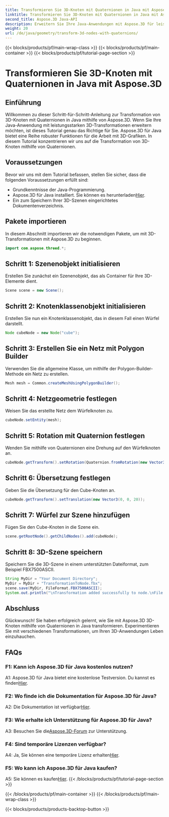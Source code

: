 ```yaml
---
title: Transformieren Sie 3D-Knoten mit Quaternionen in Java mit Aspose.3D
linktitle: Transformieren Sie 3D-Knoten mit Quaternionen in Java mit Aspose.3D
second_title: Aspose.3D Java-API
description: Erweitern Sie Ihre Java-Anwendungen mit Aspose.3D für leistungsstarke 3D-Transformationen. Erfahren Sie in dieser Schritt-für-Schritt-Anleitung, wie Sie Knoten mithilfe von Quaternionen transformieren.
weight: 20
url: /de/java/geometry/transform-3d-nodes-with-quaternions/
---
```


{{< blocks/products/pf/main-wrap-class >}}
{{< blocks/products/pf/main-container >}}
{{< blocks/products/pf/tutorial-page-section >}}

# Transformieren Sie 3D-Knoten mit Quaternionen in Java mit Aspose.3D

## Einführung

Willkommen zu dieser Schritt-für-Schritt-Anleitung zur Transformation von 3D-Knoten mit Quaternionen in Java mithilfe von Aspose.3D. Wenn Sie Ihre Java-Anwendung mit leistungsstarken 3D-Transformationen erweitern möchten, ist dieses Tutorial genau das Richtige für Sie. Aspose.3D für Java bietet eine Reihe robuster Funktionen für die Arbeit mit 3D-Grafiken. In diesem Tutorial konzentrieren wir uns auf die Transformation von 3D-Knoten mithilfe von Quaternionen.

## Voraussetzungen

Bevor wir uns mit dem Tutorial befassen, stellen Sie sicher, dass die folgenden Voraussetzungen erfüllt sind:

- Grundkenntnisse der Java-Programmierung.
- Aspose.3D für Java installiert. Sie können es herunterladen[Hier](https://releases.aspose.com/3d/java/).
- Ein zum Speichern Ihrer 3D-Szenen eingerichtetes Dokumentenverzeichnis.

## Pakete importieren

In diesem Abschnitt importieren wir die notwendigen Pakete, um mit 3D-Transformationen mit Aspose.3D zu beginnen.

```java
import com.aspose.threed.*;
```

## Schritt 1: Szenenobjekt initialisieren

Erstellen Sie zunächst ein Szenenobjekt, das als Container für Ihre 3D-Elemente dient.

```java
Scene scene = new Scene();
```

## Schritt 2: Knotenklassenobjekt initialisieren

Erstellen Sie nun ein Knotenklassenobjekt, das in diesem Fall einen Würfel darstellt.

```java
Node cubeNode = new Node("cube");
```

## Schritt 3: Erstellen Sie ein Netz mit Polygon Builder

Verwenden Sie die allgemeine Klasse, um mithilfe der Polygon-Builder-Methode ein Netz zu erstellen.

```java
Mesh mesh = Common.createMeshUsingPolygonBuilder();
```

## Schritt 4: Netzgeometrie festlegen

Weisen Sie das erstellte Netz dem Würfelknoten zu.

```java
cubeNode.setEntity(mesh);
```

## Schritt 5: Rotation mit Quaternion festlegen

Wenden Sie mithilfe von Quaternionen eine Drehung auf den Würfelknoten an.

```java
cubeNode.getTransform().setRotation(Quaternion.fromRotation(new Vector3(0, 1, 0), new Vector3(0.3, 0.5, 0.1)));
```

## Schritt 6: Übersetzung festlegen

Geben Sie die Übersetzung für den Cube-Knoten an.

```java
cubeNode.getTransform().setTranslation(new Vector3(0, 0, 20));
```

## Schritt 7: Würfel zur Szene hinzufügen

Fügen Sie den Cube-Knoten in die Szene ein.

```java
scene.getRootNode().getChildNodes().add(cubeNode);
```

## Schritt 8: 3D-Szene speichern

Speichern Sie die 3D-Szene in einem unterstützten Dateiformat, zum Beispiel FBX7500ASCII.

```java
String MyDir = "Your Document Directory";
MyDir = MyDir + "TransformationToNode.fbx";
scene.save(MyDir, FileFormat.FBX7500ASCII);
System.out.println("\nTransformation added successfully to node.\nFile saved at " + MyDir);
```

## Abschluss

Glückwunsch! Sie haben erfolgreich gelernt, wie Sie mit Aspose.3D 3D-Knoten mithilfe von Quaternionen in Java transformieren. Experimentieren Sie mit verschiedenen Transformationen, um Ihren 3D-Anwendungen Leben einzuhauchen.

## FAQs

### F1: Kann ich Aspose.3D für Java kostenlos nutzen?

A1: Aspose.3D für Java bietet eine kostenlose Testversion. Du kannst es finden[Hier](https://releases.aspose.com/).

### F2: Wo finde ich die Dokumentation für Aspose.3D für Java?

 A2: Die Dokumentation ist verfügbar[Hier](https://reference.aspose.com/3d/java/).

### F3: Wie erhalte ich Unterstützung für Aspose.3D für Java?

 A3: Besuchen Sie die[Aspose.3D-Forum](https://forum.aspose.com/c/3d/18) zur Unterstützung.

### F4: Sind temporäre Lizenzen verfügbar?

 A4: Ja, Sie können eine temporäre Lizenz erhalten[Hier](https://purchase.aspose.com/temporary-license/).

### F5: Wo kann ich Aspose.3D für Java kaufen?

 A5: Sie können es kaufen[Hier](https://purchase.aspose.com/buy).
{{< /blocks/products/pf/tutorial-page-section >}}

{{< /blocks/products/pf/main-container >}}
{{< /blocks/products/pf/main-wrap-class >}}

{{< blocks/products/products-backtop-button >}}
